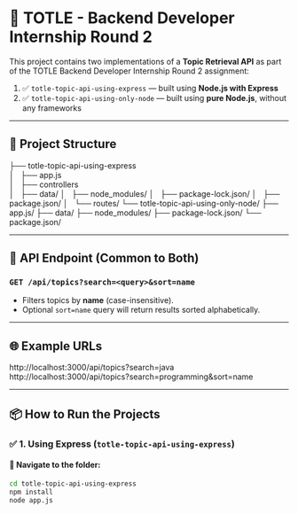 # 🚀 TOTLE - Backend Developer Internship Round 2

This project contains two implementations of a **Topic Retrieval API** as part of the TOTLE Backend Developer Internship Round 2 assignment:

1. ✅ `totle-topic-api-using-express` — built using **Node.js with Express**
2. ✅ `totle-topic-api-using-only-node` — built using **pure Node.js**, without any frameworks

---

## 📂 Project Structure

├── totle-topic-api-using-express \
│   ├── app.js \
│   ├── controllers \
│   ├── data/
│   ├── node_modules/
│   ├── package-lock.json/
│   ├── package.json/
│   └── routes/
└── totle-topic-api-using-only-node/
├── app.js/
├── data/
├── node_modules/
├── package-lock.json/
└── package.json/


---

## 🧪 API Endpoint (Common to Both)

### `GET /api/topics?search=<query>&sort=name`

- Filters topics by **name** (case-insensitive).
- Optional `sort=name` query will return results sorted alphabetically.

---

## 🌐 Example URLs

http://localhost:3000/api/topics?search=java
http://localhost:3000/api/topics?search=programming&sort=name


---

## 📦 How to Run the Projects

### ✅ 1. Using Express (`totle-topic-api-using-express`)

#### 📁 Navigate to the folder:
```bash
cd totle-topic-api-using-express
npm install
node app.js

